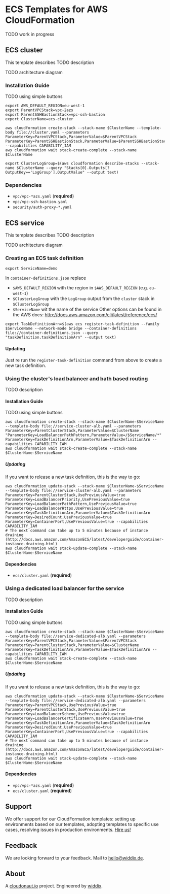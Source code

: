 # ECS Templates for AWS CloudFormation

TODO work in progress

## ECS cluster
This template describes TODO description

TODO architecture diagram

### Installation Guide
TODO using simple buttons
```
export AWS_DEFAULT_REGION=eu-west-1
export ParentVPCStack=vpc-2azs
export ParentSSHBastionStack=vpc-ssh-bastion
export ClusterName=ecs-cluster

aws cloudformation create-stack --stack-name $ClusterName --template-body file://cluster.yaml --parameters ParameterKey=ParentVPCStack,ParameterValue=$ParentVPCStack ParameterKey=ParentSSHBastionStack,ParameterValue=$ParentSSHBastionStack --capabilities CAPABILITY_IAM
aws cloudformation wait stack-create-complete --stack-name $ClusterName

export ClusterLogGroup=$(aws cloudformation describe-stacks --stack-name $ClusterName --query "Stacks[0].Outputs[?OutputKey=='LogGroup'].OutputValue" --output text)
```

### Dependencies
* `vpc/vpc-*azs.yaml` (**required**)
* `vpc/vpc-ssh-bastion.yaml`
* `security/auth-proxy-*.yaml`

## ECS service
This template describes TODO description

TODO architecture diagram

### Creating an ECS task definition

```
export ServiceName=demo
```

In `container-definitions.json` replace
* `$AWS_DEFAULT_REGION` with the region in `$AWS_DEFAULT_REGION` (e.g. `eu-west-1`)
* `$ClusterLogGroup` with the `LogGroup` output from the `cluster` stack in `$ClusterLogGroup`
* `$ServiceName` wit the name of the service
Other options can be found in the AWS docs: http://docs.aws.amazon.com/cli/latest/reference/ecs/

```
export TaskDefinitionArn=$(aws ecs register-task-definition --family $ServiceName --network-mode bridge --container-definitions file://container-definitions.json --query "taskDefinition.taskDefinitionArn" --output text)
```

#### Updating

Just re run the `register-task-definition` command from above to create a new task definition.

### Using the cluster's load balancer and bath based routing
TODO description

#### Installation Guide
TODO using simple buttons
```
aws cloudformation create-stack --stack-name $ClusterName-$ServiceName --template-body file://service-cluster-alb.yaml --parameters ParameterKey=ParentClusterStack,ParameterValue=$ClusterName "ParameterKey=LoadBalancerPathPattern,ParameterValue=/$ServiceName/*" ParameterKey=TaskDefinitionArn,ParameterValue=$TaskDefinitionArn --capabilities CAPABILITY_IAM
aws cloudformation wait stack-create-complete --stack-name $ClusterName-$ServiceName
```

##### Updating

If you want to release a new task definition, this is the way to go:

```
aws cloudformation update-stack --stack-name $ClusterName-$ServiceName --template-body file://service-cluster-alb.yaml --parameters ParameterKey=ParentClusterStack,UsePreviousValue=true ParameterKey=LoadBalancerPriority,UsePreviousValue=true ParameterKey=LoadBalancerPathPattern,UsePreviousValue=true ParameterKey=LoadBalancerHttps,UsePreviousValue=true ParameterKey=TaskDefinitionArn,ParameterValue=$TaskDefinitionArn ParameterKey=DesiredCount,UsePreviousValue=true ParameterKey=ContainerPort,UsePreviousValue=true --capabilities CAPABILITY_IAM
# The next command can take up to 5 minutes because of instance draining (http://docs.aws.amazon.com/AmazonECS/latest/developerguide/container-instance-draining.html)
aws cloudformation wait stack-update-complete --stack-name $ClusterName-$ServiceName
```

#### Dependencies
* `ecs/cluster.yaml` (**required**)

### Using a dedicated load balancer for the service
TODO description

#### Installation Guide
TODO using simple buttons
```
aws cloudformation create-stack --stack-name $ClusterName-$ServiceName --template-body file://service-dedicated-alb.yaml --parameters ParameterKey=ParentVPCStack,ParameterValue=$ParentVPCStack ParameterKey=ParentClusterStack,ParameterValue=$ClusterName ParameterKey=TaskDefinitionArn,ParameterValue=$TaskDefinitionArn --capabilities CAPABILITY_IAM
aws cloudformation wait stack-create-complete --stack-name $ClusterName-$ServiceName
```

##### Updating

If you want to release a new task definition, this is the way to go:

```
aws cloudformation update-stack --stack-name $ClusterName-$ServiceName --template-body file://service-dedicated-alb.yaml --parameters ParameterKey=ParentVPCStack,UsePreviousValue=true ParameterKey=ParentClusterStack,UsePreviousValue=true ParameterKey=LoadBalancerScheme,UsePreviousValue=true ParameterKey=LoadBalancerCertificateArn,UsePreviousValue=true ParameterKey=TaskDefinitionArn,ParameterValue=$TaskDefinitionArn ParameterKey=DesiredCount,UsePreviousValue=true ParameterKey=ContainerPort,UsePreviousValue=true --capabilities CAPABILITY_IAM
# The next command can take up to 5 minutes because of instance draining (http://docs.aws.amazon.com/AmazonECS/latest/developerguide/container-instance-draining.html)
aws cloudformation wait stack-update-complete --stack-name $ClusterName-$ServiceName
```

#### Dependencies
* `vpc/vpc-*azs.yaml` (**required**)
* `ecs/cluster.yaml` (**required**)

## Support
We offer support for our CloudFormation templates: setting up environments based on our templates, adopting templates to specific use cases, resolving issues in production environments. [Hire us!](https://widdix.net/)

## Feedback
We are looking forward to your feedback. Mail to [hello@widdix.de](mailto:hello@widdix.de).

## About
A [cloudonaut.io](https://cloudonaut.io/templates-for-aws-cloudformation/) project. Engineered by [widdix](https://widdix.net).
